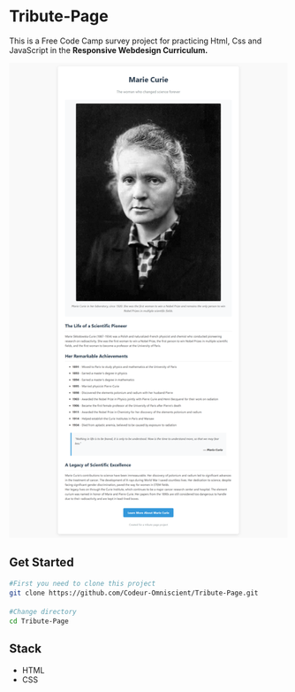 # Tribute-Page

This is a Free Code Camp survey project for practicing Html, Css and JavaScript in the **Responsive Webdesign Curriculum.**

![Home image](./Tribute-Screenshot.png)

## Get Started

```bash
#First you need to clone this project
git clone https://github.com/Codeur-Omniscient/Tribute-Page.git

#Change directory
cd Tribute-Page
```

## Stack

- HTML
- CSS
